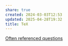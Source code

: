 ```yaml
---
share: true
created: 2024-03-03T12:53
updated: 2025-04-28T19:32
title: TeX
---
```



[Often referenced questions](https://tex.meta.stackexchange.com/q/2419/50146)